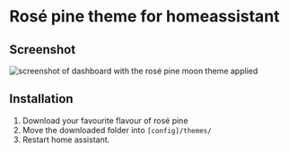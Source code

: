 # Rosé pine theme for homeassistant

## Screenshot
![screenshot of dashboard with the rosé pine moon theme applied](https://i.imgur.com/CVXjAND.png)

## Installation
1. Download your favourite flavour of rosé pine
2. Move the downloaded folder into `[config]/themes/`
3. Restart home assistant.